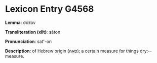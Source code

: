 # Lexicon Entry G4568

**Lemma**: σάτον

**Transliteration (xlit)**: sáton

**Pronunciation**: sat'-on

**Description**:
of Hebrew origin (סְאָה); a certain measure for things dry:--measure.
